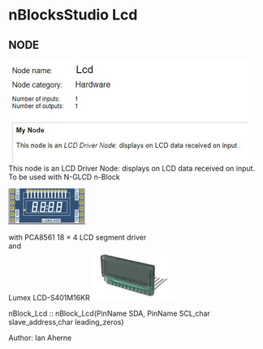  # nBlocksStudio Lcd 
 ## NODE
 
![LCD NODE](lcd_server.JPG)
This node is an LCD Driver Node: displays on LCD data received on input.  
To be used with N-GLCD n-Block 


![LCD NODE](N-GLCD-01.JPG)

with PCA8561 18 × 4 LCD segment driver  
and  
Lumex LCD-S401M16KR
![LCD NODE](lumex-LCD-S401M16KR.JPG)

nBlock_Lcd :: nBlock_Lcd(PinName SDA, PinName SCL,char slave_address,char leading_zeros)  
 

Author: Ian Aherne  
